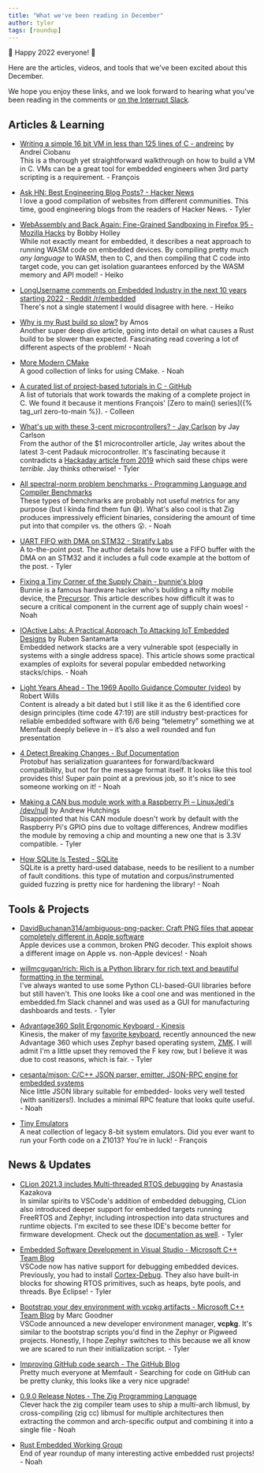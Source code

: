 ```yaml
---
title: "What we've been reading in December"
author: tyler
tags: [roundup]
---
```


<!-- excerpt start -->

🎉 Happy 2022 everyone! 🎉

Here are the articles, videos, and tools that we've been excited about this
December.

<!-- excerpt end -->

We hope you enjoy these links, and we look forward to hearing what you've been
reading in the comments or
[on the Interrupt Slack](https://interrupt-slack.herokuapp.com/).

## Articles & Learning

- [Writing a simple 16 bit VM in less than 125 lines of C - andreinc](https://www.andreinc.net/2021/12/01/writing-a-simple-vm-in-less-than-125-lines-of-c)
  by Andrei Ciobanu<br> This is a thorough yet straightforward walkthrough on
  how to build a VM in C. VMs can be a great tool for embedded engineers when
  3rd party scripting is a requirement. - François

- [Ask HN: Best Engineering Blog Posts? - Hacker News](https://news.ycombinator.com/item?id=29758396&source=techstories.org)<br>
  I love a good compilation of websites from different communities. This time,
  good engineering blogs from the readers of Hacker News. - Tyler

- [WebAssembly and Back Again: Fine-Grained Sandboxing in Firefox 95 - Mozilla Hacks](https://hacks.mozilla.org/2021/12/webassembly-and-back-again-fine-grained-sandboxing-in-firefox-95/)
  by Bobby Holley<br> While not exactly meant for embedded, it describes a neat
  approach to running WASM code on embedded devices. By compiling pretty much
  _any language_ to WASM, then to C, and then compiling that C code into target
  code, you can get isolation guarantees enforced by the WASM memory and API
  model! - Heiko

- [LongUsername comments on Embedded Industry in the next 10 years starting 2022 - Reddit /r/embedded](https://old.reddit.com/r/embedded/comments/ru4cjn/embedded_industry_in_the_next_10_years_starting/hqyh6bg/)<br>
  There's not a single statement I would disagree with here. - Heiko

- [Why is my Rust build so slow?](https://fasterthanli.me/articles/why-is-my-rust-build-so-slow)
  by Amos<br> Another super deep dive article, going into detail on what causes
  a Rust build to be slower than expected. Fascinating read covering a lot of
  different aspects of the problem! - Noah

- [More Modern CMake](https://hsf-training.github.io/hsf-training-cmake-webpage/aio/index.html)<br>
  A good collection of links for using CMake. - Noah

- [A curated list of project-based tutorials in C - GitHub](https://github.com/rby90/project-based-tutorials-in-c)<br>
  A list of tutorials that work towards the making of a complete project in C.
  We found it because it mentions François' [Zero to main()
  series]({% tag_url zero-to-main %}). - Colleen

- [What's up with these 3-cent microcontrollers? - Jay Carlson](https://jaycarlson.net/2019/09/06/whats-up-with-these-3-cent-microcontrollers/)
  by Jay Carlson<br> From the author of the $1 microcontroller article, Jay
  writes about the latest 3-cent Padauk microcontroller. It's fascinating
  because it contradicts a
  [Hackaday article from 2019](https://hackaday.com/2019/04/26/making-a-three-cent-microcontroller-useful/)
  which said these chips were _terrible_. Jay thinks otherwise! - Tyler

- [All spectral-norm problem benchmarks - Programming Language and Compiler Benchmarks](https://programming-language-benchmarks.vercel.app/problem/spectral-norm)<br>
  These types of benchmarks are probably not useful metrics for any purpose (but
  I kinda find them fun 😅). What's also cool is that Zig produces impressively
  efficient binaries, considering the amount of time put into that compiler vs.
  the others 😮. - Noah

- [UART FIFO with DMA on STM32 - Stratify Labs](https://blog.stratifylabs.dev/device/2021-12-30-UART-FIFO-with-DMA-on-STM32/)<br>
  A to-the-point post. The author details how to use a FIFO buffer with the DMA
  on an STM32 and it includes a full code example at the bottom of the post. -
  Tyler

- [Fixing a Tiny Corner of the Supply Chain - bunnie's blog](https://www.bunniestudios.com/blog/?p=6274)<br>
  Bunnie is a famous hardware hacker who's building a nifty mobile device, the
  [Precursor](https://www.crowdsupply.com/sutajio-kosagi/precursor). This
  article describes how difficult it was to secure a critical component in the
  current age of supply chain woes! - Noah

- [IOActive Labs: A Practical Approach To Attacking IoT Embedded Designs](https://labs.ioactive.com/2021/02/a-practical-approach-to-attacking-iot.html)
  by Ruben Santamarta<br> Embedded network stacks are a very vulnerable spot
  (especially in systems with a single address space). This article shows some
  practical examples of exploits for several popular embedded networking
  stacks/chips. - Noah

- [Light Years Ahead - The 1969 Apollo Guidance Computer (video)](https://www.youtube.com/watch?v=B1J2RMorJXM)
  by Robert Wills<br> Content is already a bit dated but I still like it as the
  6 identified core design principles (time code 47:19) are still industry
  best-practices for reliable embedded software with 6/6 being “telemetry”
  something we at Memfault deeply believe in – it’s also a well rounded and fun
  presentation

- [4 Detect Breaking Changes - Buf Documentation](https://docs.buf.build/tour/detect-breaking-changes)<br>
  Protobuf has serialization guarantees for forward/backward compatibility, but
  not for the message format itself. It looks like this tool provides this!
  Super pain point at a previous job, so it's nice to see someone working on
  it! - Noah

- [Making a CAN bus module work with a Raspberry Pi – LinuxJedi's /dev/null](https://linuxjedi.co.uk/2021/12/01/making-a-can-bus-module-work-with-a-raspberry-pi/)
  by Andrew Hutchings<br> Disappointed that his CAN module doesn't work by
  default with the Raspberry Pi's GPIO pins due to voltage differences, Andrew
  modifies the module by removing a chip and mounting a new one that is 3.3V
  compatible. - Tyler

- [How SQLite Is Tested - SQLite](https://www.sqlite.org/testing.html)<br>
  SQLite is a pretty hard-used database, needs to be resilient to a number of
  fault conditions. this type of mutation and corpus/instrumented guided fuzzing
  is pretty nice for hardening the library! - Noah

## Tools & Projects

- [DavidBuchanan314/ambiguous-png-packer: Craft PNG files that appear completely different in Apple software](https://github.com/DavidBuchanan314/ambiguous-png-packer)<br>
  Apple devices use a common, broken PNG decoder. This exploit shows a different
  image on Apple vs. non-Apple devices! - Noah

- [willmcgugan/rich: Rich is a Python library for rich text and beautiful formatting in the terminal.](https://github.com/willmcgugan/rich)<br>
  I've always wanted to use some Python CLI-based-GUI libraries before but still
  haven't. This one looks like a cool one and was mentioned in the embedded.fm
  Slack channel and was used as a GUI for manufacturing dashboards and tests. -
  Tyler

- [Advantage360 Split Ergonomic Keyboard - Kinesis](https://kinesis-ergo.com/keyboards/advantage360/)<br>
  Kinesis, the maker of my
  [favorite keyboard](https://kinesis-ergo.com/shop/advantage2/), recently
  announced the new Advantage 360 which uses Zephyr based operating system,
  [ZMK](https://zmk.dev/). I will admit I'm a little upset they removed the F
  key row, but I believe it was due to cost reasons, which is fair. - Tyler

- [cesanta/mjson: C/C++ JSON parser, emitter, JSON-RPC engine for embedded systems](https://github.com/cesanta/mjson#json-rpc-example)<br>
  Nice little JSON library suitable for embedded- looks very well tested (with
  sanitizers!). Includes a minimal RPC feature that looks quite useful. - Noah

- [Tiny Emulators](https://floooh.github.io/tiny8bit/)<br> A neat collection of
  legacy 8-bit system emulators. Did you ever want to run your Forth code on a
  Z1013? You're in luck! - François

## News & Updates

- [CLion 2021.3 includes Multi-threaded RTOS debugging](https://blog.jetbrains.com/clion/2021/12/clion-2021-3-remote-debugger-docker/#debugger_updates_for_embedded_development)
  by Anastasia Kazakova<br> In similar spirits to VSCode's addition of embedded
  debugging, CLion also introduced deeper support for embedded targets running
  FreeRTOS and Zephyr, including introspection into data structures and runtime
  objects. I'm excited to see these IDE's become better for firmware
  development. Check out the
  [documentation as well](https://www.jetbrains.com/help/clion/rtos-debug.html). -
  Tyler

- [Embedded Software Development in Visual Studio - Microsoft C++ Team Blog](https://devblogs.microsoft.com/cppblog/visual-studio-embedded-development/)<br>
  VSCode now has native support for debugging embedded devices. Previously, you
  had to install
  [Cortex-Debug](https://marketplace.visualstudio.com/items?itemName=marus25.cortex-debug).
  They also have built-in blocks for showing RTOS primitives, such as heaps,
  byte pools, and threads. Bye Eclipse! - Tyler

- [Bootstrap your dev environment with vcpkg artifacts - Microsoft C++ Team Blog](https://devblogs.microsoft.com/cppblog/vcpkg-artifacts/)
  by Marc Goodner<br> VSCode announced a new developer environment manager,
  **vcpkg**. It's similar to the bootstrap scripts you'd find in the Zephyr or
  Pigweed projects. Honestly, I hope Zephyr switches to this because we all know
  we are scared to run their initialization script. - Tyler

- [Improving GitHub code search - The GitHub Blog](https://github.blog/2021-12-08-improving-github-code-search/)<br>
  Pretty much everyone at Memfault - Searching for code on GitHub can be pretty
  clunky, this looks like a very nice upgrade!

- [0.9.0 Release Notes - The Zig Programming Language](https://ziglang.org/download/0.9.0/release-notes.html#musl-122)<br>
  Clever hack the zig compiler team uses to ship a multi-arch libmusl, by
  cross-compiling (zig cc) libmusl for multiple architectures then extracting
  the common and arch-specific output and combining it into a single file - Noah

- [Rust Embedded Working Group](https://blog.rust-embedded.org/this-year-in-embedded-rust-2021/)<br>
  End of year roundup of many interesting active embedded rust projects! - Noah
